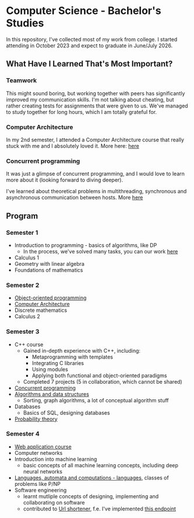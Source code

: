 # Computer Science - Bachelor's Studies

In this repository, I've collected most of my work from college.
I started attending in October 2023 and expect to graduate in June/July 2026.

## What Have I Learned That's Most Important?

### Teamwork

This might sound boring, but working together with peers has significantly improved my communication skills. I'm not talking about cheating, but rather creating tests for assignments that were given to us. We've managed to study together for long hours, which I am totally grateful for.

### Computer Architecture

In my 2nd semester, I attended a Computer Architecture course that really stuck with me and I absolutely loved it.
More here: [here](https://github.com/MrD4rkne/CAOS)

### Concurrent programming

It was just a glimpse of concurrent programming, and I would love to learn more about it (looking forward to diving deeper).

I've learned about theoretical problems in multithreading, synchronous and asynchronous communication between hosts. More [here](https://github.com/MrD4rkne/concurrent-programming)

## Program

### Semester 1

- Introduction to programming - basics of algorithms, like DP
    - In the process, we've solved many tasks, you can our work [here](https://github.com/witek-formanski/WDP)
- Calculus 1
- Geometry with linear algebra
- Foundations of mathematics

### Semester 2

- [Object-oriented programming](https://github.com/MrD4rkne/OOP)
- [Computer Architecture](https://github.com/MrD4rkne/CAOS)
- Discrete mathematics
- Calculus 2

### Semester 3

- C++ course
    - Gained in-depth experience with C++, including:
        - Metaprogramming with templates
        - Integrating C libraries
        - Using modules
        - Applying both functional and object-oriented paradigms
    - Completed 7 projects (5 in collaboration, which cannot be shared)
- [Concurrent programming](https://github.com/MrD4rkne/concurrent-programming)
- [Algorithms and data structures](https://github.com/MrD4rkne/ads)
    - Sorting, graph algorithms, a lot of conceptual algorithm stuff
- Databases
    - Basics of SQL, designing databases
- [Probability theory](https://github.com/MrD4rkne/probability-note)

### Semester 4

- [Web application course](https://github.com/MrD4rkne/www)
- Computer networks
- Introduction into machine learning
    - basic concepts of all machine learning concepts, including deep neural networks
- [Languages, automata and computations - languages](https://github.com/MrD4rkne/laac), classes of problems like P/NP
- Software engineering
    - learnt mutliple concepts of designing, implementing and collaborating on software
    - contributed to [Url shortener](https://urls.ciuw.pl/), f.e. I've implemented [this endpoint](https://urls-api.ciuw.pl/swagger-ui/index.html#/Links/getCurrentUserLinksSummary)
